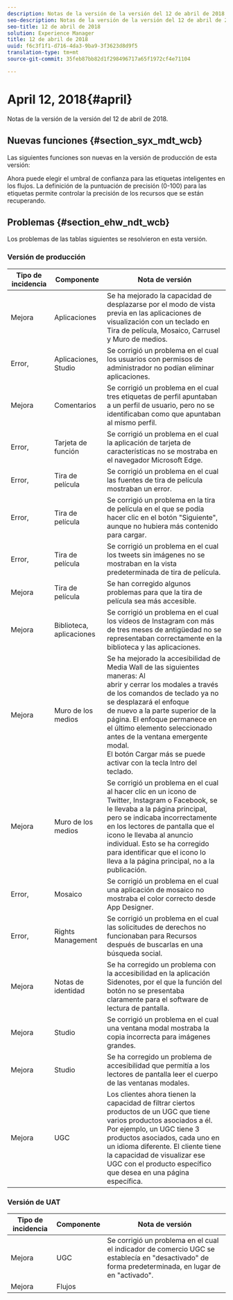 ```yaml
---
description: Notas de la versión de la versión del 12 de abril de 2018.
seo-description: Notas de la versión de la versión del 12 de abril de 2018.
seo-title: 12 de abril de 2018
solution: Experience Manager
title: 12 de abril de 2018
uuid: f6c3f1f1-d716-4da3-9ba9-3f3623d8d9f5
translation-type: tm+mt
source-git-commit: 35feb87bb82d1f298496717a65f1972cf4e71104

---
```



# April 12, 2018{#april}

Notas de la versión de la versión del 12 de abril de 2018.

## Nuevas funciones {#section_syx_mdt_wcb}

Las siguientes funciones son nuevas en la versión de producción de esta versión:

Ahora puede elegir el umbral de confianza para las etiquetas inteligentes en los flujos. La definición de la puntuación de precisión (0-100) para las etiquetas permite controlar la precisión de los recursos que se están recuperando.

## Problemas {#section_ehw_ndt_wcb}

Los problemas de las tablas siguientes se resolvieron en esta versión.

### Versión de producción

| Tipo de incidencia | Componente | Nota de versión |
|--- |--- |--- |
| Mejora | Aplicaciones | Se ha mejorado la capacidad de desplazarse por el modo de vista previa en las aplicaciones de visualización con un teclado en Tira de película, Mosaico, Carrusel y Muro de medios. |
| Error, | Aplicaciones, Studio | Se corrigió un problema en el cual los usuarios con permisos de administrador no podían eliminar aplicaciones. |
| Mejora | Comentarios | Se corrigió un problema en el cual tres etiquetas de perfil apuntaban a un perfil de usuario, pero no se identificaban como que apuntaban al mismo perfil. |
| Error, | Tarjeta de función | Se corrigió un problema en el cual la aplicación de tarjeta de características no se mostraba en el navegador Microsoft Edge. |
| Error, | Tira de película | Se corrigió un problema en el cual las fuentes de tira de película mostraban un error. |
| Error, | Tira de película | Se corrigió un problema en la tira de película en el que se podía hacer clic en el botón "Siguiente", aunque no hubiera más contenido para cargar. |
| Error, | Tira de película | Se corrigió un problema en el cual los tweets sin imágenes no se mostraban en la vista predeterminada de tira de película. |
| Mejora | Tira de película | Se han corregido algunos problemas para que la tira de película sea más accesible. |
| Mejora | Biblioteca, aplicaciones | Se corrigió un problema en el cual los vídeos de Instagram con más de tres meses de antigüedad no se representaban correctamente en la biblioteca y las aplicaciones. |
| Mejora | Muro de los medios | Se ha mejorado la accesibilidad de Media Wall de las siguientes maneras: Al <br>abrir y cerrar los modales a través de los comandos de teclado ya no se desplazará el enfoque<br>de nuevo a la parte superior de la página. El enfoque permanece en el último elemento seleccionado antes de la ventana emergente modal.  <br>El botón Cargar más se puede activar con la tecla Intro del teclado. |
| Mejora | Muro de los medios | Se corrigió un problema en el cual al hacer clic en un icono de Twitter, Instagram o Facebook, se le llevaba a la página principal, pero se indicaba incorrectamente en los lectores de pantalla que el icono le llevaba al anuncio individual. Esto se ha corregido para identificar que el icono lo lleva a la página principal, no a la publicación. |
| Error, | Mosaico | Se corrigió un problema en el cual una aplicación de mosaico no mostraba el color correcto desde App Designer. |
| Error, | Rights Management | Se corrigió un problema en el cual las solicitudes de derechos no funcionaban para Recursos después de buscarlas en una búsqueda social. |
| Mejora | Notas de identidad | Se ha corregido un problema con la accesibilidad en la aplicación Sidenotes, por el que la función del botón no se presentaba claramente para el software de lectura de pantalla. |
| Mejora | Studio | Se corrigió un problema en el cual una ventana modal mostraba la copia incorrecta para imágenes grandes. |
| Mejora | Studio | Se ha corregido un problema de accesibilidad que permitía a los lectores de pantalla leer el cuerpo de las ventanas modales. |
| Mejora | UGC | Los clientes ahora tienen la capacidad de filtrar ciertos productos de un UGC que tiene varios productos asociados a él. Por ejemplo, un UGC tiene 3 productos asociados, cada uno en un idioma diferente. El cliente tiene la capacidad de visualizar ese UGC con el producto específico que desea en una página específica. |




### Versión de UAT

| **Tipo de incidencia** | **Componente** | **Nota de versión** |
|---|---|---|
| Mejora | UGC | Se corrigió un problema en el cual el indicador de comercio UGC se establecía en "desactivado" de forma predeterminada, en lugar de en "activado". |
| Mejora | Flujos |  |

